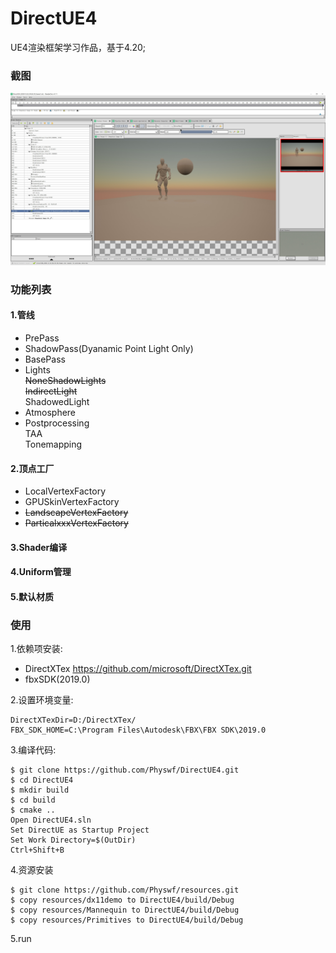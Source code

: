 # DirectUE4

UE4渲染框架学习作品，基于4.20;

### 截图

![image](https://github.com/Physwf/resources/blob/master/screenshot/DirectUE4.jpg)

### 功能列表

#### 1.管线  
* PrePass  
* ShadowPass(Dyanamic Point Light Only)  
* BasePass  
* Lights  
    ~~NoneShadowLights~~  
    ~~IndirectLight~~  
    ShadowedLight  
* Atmosphere
* Postprocessing  
    TAA  
    Tonemapping  

#### 2.顶点工厂
* LocalVertexFactory  
* GPUSkinVertexFactory  
* ~~LandscapeVertexFactory~~ 
* ~~ParticalxxxVertexFactory~~ 

#### 3.Shader编译
#### 4.Uniform管理
#### 5.默认材质

### 使用

1.依赖项安装:
  * DirectXTex https://github.com/microsoft/DirectXTex.git
  * fbxSDK(2019.0)  

2.设置环境变量:   

    DirectXTexDir=D:/DirectXTex/  
    FBX_SDK_HOME=C:\Program Files\Autodesk\FBX\FBX SDK\2019.0 

3.编译代码:  

    $ git clone https://github.com/Physwf/DirectUE4.git
    $ cd DirectUE4  
    $ mkdir build
    $ cd build
    $ cmake ..
    Open DirectUE4.sln
    Set DirectUE as Startup Project
    Set Work Directory=$(OutDir)
    Ctrl+Shift+B

4.资源安装  

    $ git clone https://github.com/Physwf/resources.git
    $ copy resources/dx11demo to DirectUE4/build/Debug
    $ copy resources/Mannequin to DirectUE4/build/Debug
    $ copy resources/Primitives to DirectUE4/build/Debug
    
5.run
